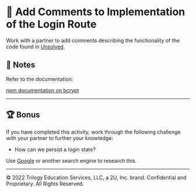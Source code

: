 # 📐 Add Comments to Implementation of the Login Route

Work with a partner to add comments describing the functionality of the code found in [Unsolved](./Unsolved/routes/api/user-routes.js).

## 📝 Notes

Refer to the documentation: 

[npm documentation on bcrypt](https://www.npmjs.com/package/bcrypt)

---

## 🏆 Bonus

If you have completed this activity, work through the following challenge with your partner to further your knowledge:

* How can we persist a login state?

Use [Google](https://www.google.com) or another search engine to research this.

---
© 2022 Trilogy Education Services, LLC, a 2U, Inc. brand. Confidential and Proprietary. All Rights Reserved.